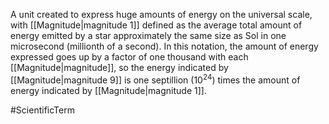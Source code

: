 A unit created to express huge amounts of energy on the universal scale, with <span class="miscellaneous">[[Magnitude|magnitude 1]]</span> defined as the average total amount of energy emitted by a star approximately the same size as Sol in one microsecond (millionth of a second).
In this notation, the amount of energy expressed goes up by a factor of one thousand with each <span class="miscellaneous">[[Magnitude|magnitude]]</span>, so the energy indicated by <span class="miscellaneous">[[Magnitude|magnitude 9]]</span> is one septillion (10<sup>24</sup>) times the amount of energy indicated by <span class="miscellaneous">[[Magnitude|magnitude 1]]</span>.

#ScientificTerm